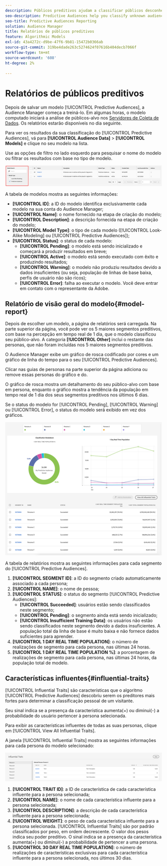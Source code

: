 ```yaml
---
description: Públicos preditivos ajudam a classificar públicos desconhecidos em personas distintas em tempo real, usando a ciência de dados.
seo-description: Predictive Audiences help you classify unknown audiences into distinct personas in real-time, using data science.
seo-title: Predictive Audiences Reporting
solution: Audience Manager
title: Relatórios de públicos preditivos
feature: Algorithmic Models
exl-id: 43a4272c-d9be-47f6-9b81-15472b0366ab
source-git-commit: 319be4dade263c5274624f07616b404decb7066f
workflow-type: tm+mt
source-wordcount: '608'
ht-degree: 2%

---
```


# Relatórios de públicos preditivos

Depois de salvar um modelo [!UICONTROL Predictive Audiences], a Audience Manager começa a treiná-lo. Em algumas horas, o modelo computado iniciará a análise de públicos-alvo nos [Servidores de Coleta de Dados](https://experienceleague.adobe.com/docs/audience-manager/user-guide/reference/system-components/components-data-collection.html#dcs-pcs). Os relatórios estarão disponíveis no dia seguinte.

Para ver os resultados da sua classificação do [!UICONTROL Predictive Audiences], vá para **[!UICONTROL Audience Data]** > **[!UICONTROL Models]** e clique no seu modelo na lista.

Use as opções de filtro no lado esquerdo para pesquisar o nome do modelo ou filtrar os resultados com base no tipo de modelo.

![filtro-de-públicos-preditivos](assets/predictive-audiences-filter-models.png)

A tabela de modelos mostra as seguintes informações:

* **[!UICONTROL ID]**: a ID do modelo identifica exclusivamente cada modelo na sua conta do Audience Manager;
* **[!UICONTROL Name]**: o nome fornecido na etapa de criação do modelo;
* **[!UICONTROL Description]**: a descrição fornecida na etapa de criação do modelo;
* **[!UICONTROL Model Type]**: o tipo de cada modelo ([!UICONTROL Look-Alike Modeling] ou [!UICONTROL Predictive Audiences]);
* **[!UICONTROL Status]**: o status de cada modelo:
   * **[!UICONTROL Pending]**: o modelo está sendo inicializado e começará a produzir resultados em breve;
   * **[!UICONTROL Active]**: o modelo está sendo executado com êxito e produzindo resultados;
   * **[!UICONTROL Warning]**: o modelo não produziu resultados devido a dados insuficientes (ou seja, população de linhas de base baixa, perfis de usuário não são ricos);
   * **[!UICONTROL Error]**: falha ao executar o modelo. Você deve entrar em contato com o representante da Adobe.

## Relatório de visão geral do modelo{#model-report}

Depois de escolher um modelo, a página de relatórios será carregada. Na parte superior da página, você pode ver os 5 maiores segmentos preditivos, com base na percepção em tempo real de 1 dia, que o modelo classificou seu público-alvo. A categoria **[!UICONTROL Other]** inclui o restante das personas, que não foram incluídas nos 5 maiores segmentos preditivos.

O Audience Manager exibe um gráfico de rosca codificado por cores e um gráfico de linha do tempo para o seu [!UICONTROL Predictive Audiences].

Clicar nas guias de personas na parte superior da página adiciona ou remove essas personas do gráfico e do.

O gráfico de rosca mostra um detalhamento do seu público-alvo com base em persona, enquanto o gráfico mostra a tendência da população em tempo real de 1 dia dos seus segmentos preditivos nos últimos 6 dias.

Se o status do modelo for [!UICONTROL Pending], [!UICONTROL Warning] ou [!UICONTROL Error], o status do modelo será exibido em vez dos gráficos.

![relatório-persona-inteligente](assets/predictive-audiences-report.png)

A tabela de relatórios mostra as seguintes informações para cada segmento do [!UICONTROL Predictive Audiences].

1. **[!UICONTROL SEGMENT ID]**: a ID do segmento criado automaticamente associado a cada persona;
1. **[!UICONTROL NAME]**: o nome de pessoa;
1. **[!UICONTROL STATUS]**: o status do segmento [!UICONTROL Predictive Audiences]:
   * **[!UICONTROL Succeeded]**: usuários estão sendo classificados neste segmento;
   * **[!UICONTROL Pending]**: o segmento ainda está sendo inicializado;
   * **[!UICONTROL Insufficient Training Data]**: os usuários não estão sendo classificados neste segmento devido a dados insuficientes. A população total da linha de base é muito baixa e não fornece dados suficientes para aprender.
1. **[!UICONTROL 1 DAY REAL TIME POPULATION]**: o número de realizações de segmento para cada persona, nas últimas 24 horas.
1. **[!UICONTROL 1 DAY REAL TIME POPULATION %]**: a porcentagem de realizações de segmento para cada persona, nas últimas 24 horas, da população total de modelo.

## Características influentes{#influential-traits}

[!UICONTROL Influential Traits] são características que o algoritmo [!UICONTROL Predictive Audiences] descobriu serem os preditores mais fortes para determinar a classificação pessoal de um visitante.

Seu sinal indica se a presença da característica aumenta(+) ou diminui(-) a probabilidade do usuário pertencer à persona selecionada.

Para exibir as características influentes de todas as suas personas, clique em [!UICONTROL View All Influential Traits].

A janela [!UICONTROL Influential Traits] mostra as seguintes informações para cada persona do modelo selecionado:

![características influentes](assets/predictive-audiences-influential-traits.png)

1. **[!UICONTROL TRAIT ID]**: a ID de característica de cada característica influente para a persona selecionada;
1. **[!UICONTROL NAME]**: o nome de cada característica influente para a persona selecionada;
1. **[!UICONTROL DESCRIPTION]**: a descrição de cada característica influente para a persona selecionada;
1. **[!UICONTROL WEIGHT]**: o peso de cada característica influente para a persona selecionada. [!UICONTROL Influential Traits] são por padrão classificados por peso, em ordem decrescente.  O valor dos pesos indica seu poder preditivo. O sinal indica se a presença da característica aumenta(+) ou diminui(-) a probabilidade de pertencer a uma persona.
1. **[!UICONTROL 30 DAY REAL TIME POPULATION]**: o número de realizações de características exclusivas para cada característica influente para a persona selecionada, nos últimos 30 dias.
